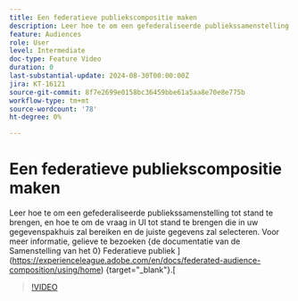 ```yaml
---
title: Een federatieve publiekscompositie maken
description: Leer hoe te om een gefederaliseerde publiekssamenstelling tot stand te brengen, en hoe te om de vraag in UI tot stand te brengen die in uw gegevenspakhuis zal bereiken en de juiste gegevens zal selecteren.
feature: Audiences
role: User
level: Intermediate
doc-type: Feature Video
duration: 0
last-substantial-update: 2024-08-30T00:00:00Z
jira: KT-16121
source-git-commit: 8f7e2699e0158bc36459bbe61a5aa8e70e8e775b
workflow-type: tm+mt
source-wordcount: '78'
ht-degree: 0%

---
```



# Een federatieve publiekscompositie maken

Leer hoe te om een gefederaliseerde publiekssamenstelling tot stand te brengen, en hoe te om de vraag in UI tot stand te brengen die in uw gegevenspakhuis zal bereiken en de juiste gegevens zal selecteren. Voor meer informatie, gelieve te bezoeken {de documentatie van de Samenstelling van het 0} Federatieve publiek ](https://experienceleague.adobe.com/en/docs/federated-audience-composition/using/home) {target="_blank"}.[

>[!VIDEO](https://video.tv.adobe.com/v/3433247/?learn=on)
